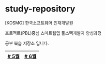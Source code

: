# study-repository

[KOSMO] 한국소프트웨어 인재개발원

프로젝트(PBL)중심 스마트웹앱 풀스택개발자 양성과정

공부 복습 저장소 입니다.

 [# 5월](https://github.com/SungWoo0315/study-repository/tree/main/5) | [# 6월](https://github.com/SungWoo0315/study-repository/tree/main/6)
|:----:|:----:|
